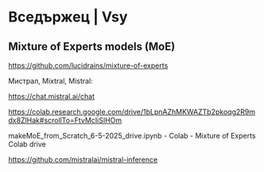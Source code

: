 # Вседържец | Vsy

## Mixture of Experts models (MoE)

https://github.com/lucidrains/mixture-of-experts

Мистрал, Mixtral, Mistral: 

https://chat.mistral.ai/chat


https://colab.research.google.com/drive/1bLpnAZhMKWAZTb2pkoqg2R9mdx8ZlHak#scrollTo=FtvMcIiSIHOm

makeMoE_from_Scratch_6-5-2025_drive.ipynb - Colab - Mixture of Experts Colab drive

https://github.com/mistralai/mistral-inference



